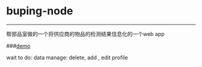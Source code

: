 # buping-node

___

帮部品室做的一个将供应商的物品的检测结果信息化的一个web app

###[demo][1]

wait to do:
	data manage: delete, add , edit
	profile

[1]: http://buping.duapp.com
